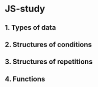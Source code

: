 # JS-study

## 1. Types of data

## 2. Structures of conditions

## 3. Structures of repetitions

## 4. Functions
